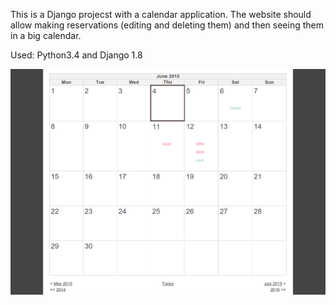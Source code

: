 This is a Django projecst with a calendar application. The website should allow making reservations (editing and deleting them) and then seeing them in a big calendar.

Used: 
Python3.4 and Django 1.8

![alt tag](https://github.com/squarrel/kalendar/blob/master/static/img/screenshot-1.png)
